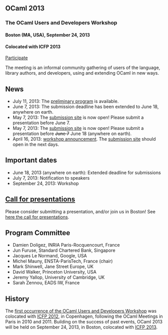 OCaml 2013
----------

### The OCaml Users and Developers Workshop

#### Boston (MA, USA), September 24, 2013

#### Colocated with ICFP 2013

[Participate](http://icfpconference.org/icfp2013/)

The meeting is an informal community gathering of users of the language, library authors, and developers, using and extending OCaml in new ways.

News
----

-   July 11, 2013: The [preliminary program](program.html) is available.
-   June 7, 2013: The submission deadline has been extended to June 18, anywhere on earth.
-   May 7, 2013: The [submission site](https://www.easychair.org/conferences/?conf=ocaml2013) is now open! Please submit a presentation before June 7.
-   May 7, 2013: The [submission site](https://www.easychair.org/conferences/?conf=ocaml2013) is now open! Please submit a presentation before ~~June 7~~ June 18 (anywhere on earth).
-   April 16, 2013: [workshop announcement](call.html). The [submission site](talks/) should open in the next days.

Important dates
---------------

-   June 18, 2013 (anywhere on earth): Extended deadline for submissions
-   July 7, 2013: Notification to speakers
-   September 24, 2013: Workshop

[Call for presentations](call.html)
-----------------------------------

Please consider submitting a presentation, and/or join us in Boston! See [here the call for presentations](call.html).

Program Committee
-----------------

-   Damien Doligez, INRIA Paris-Rocquencourt, France
-   Jun Furuse, Standard Chartered Bank, Singapore
-   Jacques Le Normand, Google, USA
-   Michel Mauny, ENSTA-ParisTech, France (chair)
-   Mark Shinwell, Jane Street Europe, UK
-   David Walker, Princeton University, USA
-   Jeremy Yallop, University of Cambridge, UK
-   Sarah Zennou, EADS IW, France

History
-------

The [first occurrence of the OCaml Users and Developers Workshop](http://oud.ocaml.org/2012) was colocated with [ICFP 2012](http://icfpconference.org/icfp2012/), in Copenhagen, following the OCaml Meetings in Paris in 2010 and 2011. Building on the success of past events, OCaml 2013 will be held on September 24, 2013, in Boston, colocated with [ICFP 2013](http://icfpconference.org/icfp2013/).
